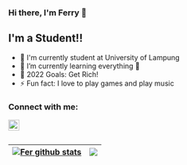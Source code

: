 ### Hi there, I'm Ferry 👋

## I'm a Student!!

- 🔭 I'm currently student at University of Lampung
- 🌱 I’m currently learning everything 🤣
- 🥅 2022 Goals: Get Rich!
- ⚡ Fun fact: I love to play games and play music

### Connect with me:

[<img align="left" alt="codeSTACKr | Instagram" width="22px" src="http://assets.stickpng.com/images/580b57fcd9996e24bc43c521.png"/>][instagram]

<br/>
<br/>


| <a href="https://github.com/StfnsFerry/github-readme-stats"><img align="center" src="https://github-readme-stats.vercel.app/api?username=FerryJr&show_icons=true&include_all_commits=true&theme=tokyonight&hide_border=true" alt="Fer github stats" /></a> | <a href="https://github.com/StfnsFerry/github-readme-stats"><img align="center" src="https://github-readme-stats.vercel.app/api/top-langs/?username=FerryJr&layout=compact&theme=tokyonight&hide_border=true" /></a> |
| ------------- | ------------- |



[instagram]: https://www.instagram.com/stfnsferry/
